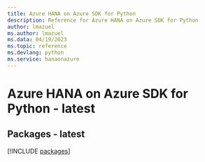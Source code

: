 ```yaml
---
title: Azure HANA on Azure SDK for Python
description: Reference for Azure HANA on Azure SDK for Python
author: lmazuel
ms.author: lmazuel
ms.data: 04/19/2023
ms.topic: reference
ms.devlang: python
ms.service: hanaonazure
---
```

# Azure HANA on Azure SDK for Python - latest
## Packages - latest
[!INCLUDE [packages](hana-on-azure-index.md)]